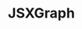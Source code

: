 ---
title: JSXGraph
title_only: true
header: JSXGraph - Dynamic Mathematics with JavaScript
menu_title: Home
order: 0
layout: splash
is_home: true
splash:
  image: /media/splash.jpg
  color: var(--bs-primary)
  content:
    - file: start

sections:

  - file: example1
    layout: board-block
    data:
      boardid: example1
      title: Apollonian circle packing 
      link: /share
      target: _blank

  - file: example2
    layout: board-block
    data:
      boardid: example2
      board_pos: second
      title: Surface plot
      link: /share
      target: _blank
      
  - file: example3
    layout: board-block
    data:
      boardid: example3
      title: Mirror, Mirror on the Wall ...
      link: /share
      target: _blank
      
  - file: features
    layout: board-block
    data:
      boardid: features
      board_pos: second
      title: Euler line
      link: /share
      target: _blank      

  - file: technicalfeatures
    layout: board-block
    data:
      boardid: technicalfeatures
      title: Sphere
      link: /share
      target: _blank      
      
  - file: license
    layout: board-block
    data:
      boardid: license
      board_pos: second
      title: Vectorfield
      link: /share
      target: _blank
---